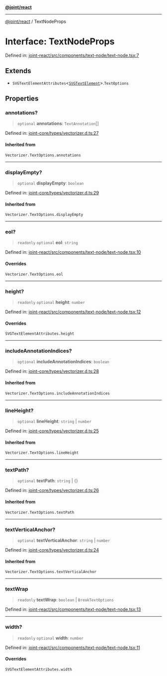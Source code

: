 [**@joint/react**](../README.md)

***

[@joint/react](../README.md) / TextNodeProps

# Interface: TextNodeProps

Defined in: [joint-react/src/components/text-node/text-node.tsx:7](https://github.com/samuelgja/joint/blob/main/packages/joint-react/src/components/text-node/text-node.tsx#L7)

## Extends

- `SVGTextElementAttributes`\<[`SVGTextElement`](https://developer.mozilla.org/docs/Web/API/SVGTextElement)\>.`TextOptions`

## Properties

### annotations?

> `optional` **annotations**: `TextAnnotation`[]

Defined in: [joint-core/types/vectorizer.d.ts:27](https://github.com/samuelgja/joint/blob/main/packages/joint-core/types/vectorizer.d.ts#L27)

#### Inherited from

`Vectorizer.TextOptions.annotations`

***

### displayEmpty?

> `optional` **displayEmpty**: `boolean`

Defined in: [joint-core/types/vectorizer.d.ts:29](https://github.com/samuelgja/joint/blob/main/packages/joint-core/types/vectorizer.d.ts#L29)

#### Inherited from

`Vectorizer.TextOptions.displayEmpty`

***

### eol?

> `readonly` `optional` **eol**: `string`

Defined in: [joint-react/src/components/text-node/text-node.tsx:10](https://github.com/samuelgja/joint/blob/main/packages/joint-react/src/components/text-node/text-node.tsx#L10)

#### Overrides

`Vectorizer.TextOptions.eol`

***

### height?

> `readonly` `optional` **height**: `number`

Defined in: [joint-react/src/components/text-node/text-node.tsx:12](https://github.com/samuelgja/joint/blob/main/packages/joint-react/src/components/text-node/text-node.tsx#L12)

#### Overrides

`SVGTextElementAttributes.height`

***

### includeAnnotationIndices?

> `optional` **includeAnnotationIndices**: `boolean`

Defined in: [joint-core/types/vectorizer.d.ts:28](https://github.com/samuelgja/joint/blob/main/packages/joint-core/types/vectorizer.d.ts#L28)

#### Inherited from

`Vectorizer.TextOptions.includeAnnotationIndices`

***

### lineHeight?

> `optional` **lineHeight**: `string` \| `number`

Defined in: [joint-core/types/vectorizer.d.ts:25](https://github.com/samuelgja/joint/blob/main/packages/joint-core/types/vectorizer.d.ts#L25)

#### Inherited from

`Vectorizer.TextOptions.lineHeight`

***

### textPath?

> `optional` **textPath**: `string` \| \{\}

Defined in: [joint-core/types/vectorizer.d.ts:26](https://github.com/samuelgja/joint/blob/main/packages/joint-core/types/vectorizer.d.ts#L26)

#### Inherited from

`Vectorizer.TextOptions.textPath`

***

### textVerticalAnchor?

> `optional` **textVerticalAnchor**: `string` \| `number`

Defined in: [joint-core/types/vectorizer.d.ts:24](https://github.com/samuelgja/joint/blob/main/packages/joint-core/types/vectorizer.d.ts#L24)

#### Inherited from

`Vectorizer.TextOptions.textVerticalAnchor`

***

### textWrap

> `readonly` **textWrap**: `boolean` \| `BreakTextOptions`

Defined in: [joint-react/src/components/text-node/text-node.tsx:13](https://github.com/samuelgja/joint/blob/main/packages/joint-react/src/components/text-node/text-node.tsx#L13)

***

### width?

> `readonly` `optional` **width**: `number`

Defined in: [joint-react/src/components/text-node/text-node.tsx:11](https://github.com/samuelgja/joint/blob/main/packages/joint-react/src/components/text-node/text-node.tsx#L11)

#### Overrides

`SVGTextElementAttributes.width`
